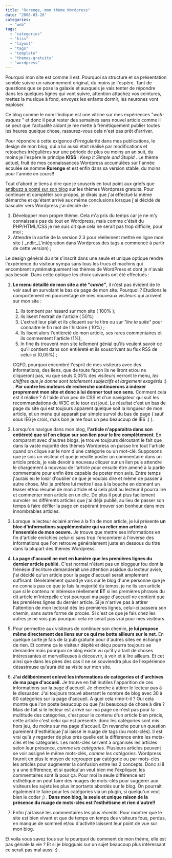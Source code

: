 ```yaml
---
title: "Rurenge, mon thème Wordpress"
date: "2008-03-26"
categories: 
  - "web"
tags: 
  - "categories"
  - "kiss"
  - "layout"
  - "tags"
  - "template"
  - "themes-gratuits"
  - "wordpress"
---
```


Pourquoi mon site est comme il est. Pourquoi sa structure et sa présentation semble suivre un raisonnement original, du moins je l'espère. Tant de questions que se pose la galaxie et auxquels je vais tenter de répondre dans les quelques lignes qui vont suivre, attention attachez vos ceintures, mettez la musique à fond, envoyez les enfants dormir, les neurones vont exploser.

Ce blog comme le nom l'indique est une vitrine sur mes expériences "_web-esques_ " et donc il peut rester des semaines sans nouvel article comme il se peut que l'actualité aidant je me mette à frénétiquement publier toutes les heures quelque chose, rassurez-vous cela n'est pas prêt d'arriver.

Pour répondre à cette exigence d'irrégularité dans mes publications, le design de mon blog, qui a lui aussi était réalisé par modifications et retouches irrégulières sur une période de plus ou moins un an suit, du moins je l'espère le principe **KISS** : _Keep It Simple and Stupid_ . Le thème actuel, fruit de mes connaissances Wordpress accumulées sur l'année écoulée se nomme **Rurenge** et est enfin dans sa version stable, du moins pour l'année en cours!!

Tout d'abord je tiens à dire que je souscris en tout point aux griefs que [antibuzz a posté sur son blog](http://antibuzz.cc/2008/03/24/changement-de-theme/ "Changement de thèmes Wordpress") sur les thèmes Wordpress gratuits. Pour continuer et compléter son propos, je dirais que j'ai effectué la même démarche et qu'étant arrivé aux même conclusions lorsque j'ai décidé de basculer vers Wordpress j'ai décidé de :

1. Développer mon propre thème. Cela m'a pris du temps car je ne m'y connaissais pas du tout en Wordpress, mais comme c'était du PHP/HTML/CSS je me suis dit que cela ne serait pas trop difficile, pour moi ;
2. Attendre la sortie de la version 2.3 pour réellement mettre en ligne mon site ( _ndlr:_L'intégration dans Wordpress des tags a commencé à partir de cette version) ;

Le design général du site s'inscrit dans une seule et unique optique rendre l'expérience du visiteur sympa sans tous les trucs et machins qui encombrent systématiquement les thèmes de WordPress et dont je n'avais pas besoin. Dans cette optique les choix suivants ont été effectués :

1. **Le menu détaillé de mon site a été "_caché_"**, il n'est pas évident de le voir sauf en survolant le bas de page de mon site. Pourquoi ? Etudions le comportement en pourcentage de mes nouveaux visiteurs qui arrivent sur mon site :
    
    1. Ils tombent par hasard sur mon site ( 100% );
    2. Ils lisent l'extrait de l'article ( 50%)
    3. L'extrait leur plait et ils cliquent sur le titre ou sur _"lire la suite"_ pour connaitre le fin mot de l'histoire ( 10%) ;
    4. Ils lisent alors l'entièreté de mon article, ses rares commentaires et ils commentent l'article (1%);
    5. In fine ils trouvent mon site tellement génial qu'ils veulent savoir ce qu'il contient dans son entièreté et ils souscrivent au flux RSS de celui-ci (0,05%) ;
    
    CQFD, pourquoi encombré l'esprit de mes visiteurs avec des informations, des liens, que de toute façon ils ne liront et/ou ne cliqueront pas, vu que seuls 0,05% des visiteurs verront le menu, _les chiffres que je donne sont totalement subjectifs et largement exagérés_ :) . **Par contre les moteurs de recherche continuerons à indexer proprement mon site et donc à lui donner tout son sens.** Comment cela est il réalisé ? A l'aide d'un peu de CSS et d'un navigateur qui suit les recommandations du W3C et le tour est joué. Le résultat c'est un bas de page du site qui est toujours apparent quelque soit la longueur de mon article, et un menu qui apparait par simple survol du bas de page ( sauf sous IE6 je crois, mais bon je me fous un peu beaucoup de IE6 :) ).
2. Lorsqu'on navigue dans mon blog, **l'article n'apparaitra dans son entièreté que si l'on clique sur son lien pour le lire complètement**. En comparant avec d'autres blogs, je trouve toujours déroutant le fait que dans la vaste majorité des thèmes Wordpress on puisse lire tout l'article quand on clique sur le nom d'une catégorie ou un mot-clé. Supposons que je sois un visiteur et que je veuille poster un commentaire dans un article précis, je vais devoir à nouveau cliquer sur un lien puis attendre le chargement à nouveau de l'article pour ensuite être amené à la partie commentaire pour enfin être capable de poster mon avis. Entre temps j'aurais eu le loisir d'oublier ce que je voulais dire et même de passer à autre chose. Moi je préfère lui mettre l'eau à la bouche en donnant un teaser et/ou résumé de mon article et si cela plait au lecteur il pourra lire et commenter mon article en un clic. De plus il peut plus facilement survoler les différents articles que j'ai déjà publié, au lieu de passer son temps à faire défiler la page en espérant trouver son bonheur dans mes innombrables articles.
3. Lorsque le lecteur éclairé arrive à la fin de mon article, je lui présente **un bloc d'informations supplémentaire qui va relier mon article à l'ensemble de mon oeuvre.** Je trouve que mettre ses informations en fin d'article enrichies celui-ci sans trop l'encombrer à l'inverse des informations que l'on retrouve généralement juste en dessous du titre dans la plupart des thèmes Wordpress.
4. **La page d'accueil ne met en lumière que les premières lignes du dernier article publié.** C'est normal n'étant pas un bloggeur fou dont la frénésie d'écriture demanderait une attention assidue du lecteur avisé, j'ai décidé qu'un article pour la page d'accueil serait amplement suffisant. Généralement quand je vais sur le blog d'une personne que je ne connais pas ce que je fais la majorité du temps, je ne lis son article que si le contenu m'intéresse réellement **ET** si les premières phrases du dit article m'interpelle c'est pourquoi ma page d'accueil ne contient que les premières lignes du dernier article. Si je n'arrive pas à attirer l'attention de mon lectorat dès les premières lignes, celui-ci passera son chemin, sans autre forme de procès. Si c'est ce que je fais chez les autres je ne vois pas pourquoi cela ne serait pas vrai pour mes visiteurs.
5. Pour permettre aux visiteurs de continuer son chemin, **je lui propose même directement des liens sur ce qui me botte ailleurs sur le net**. En quelque sorte je fais de la pub gratuite pour d'autres sites en échange de rien. Et comme ça le visiteur dépité et déçu pourra toujours se demander mais pourquoi ce blog existe vu qu'il y a tant de choses intéressantes et merveilleuses à découvrir, à voir et à lire ailleurs. Et cet ainsi que dans les pires des cas il ne se souviendra plus de l'expérience désastreuse qu'aura été sa visite sur mon site.
6. **J'ai délibérément enlevé les informations de catégories et d'archives de ma page d'accueil.** Je trouve en fait inutiles l'apparition de ces informations sur la page d'accueil. Je cherche à attirer le lecteur pas à le dissuader. J'ai toujours trouvé aberrant le nombre de blog avec 30 à 80 catégories sur la page d'accueil. A quoi cela rime-t-il ? Oui cela montre que l'on poste beaucoup ou que j'ai beaucoup de chose à dire ? Mais de fait si le lecteur est arrivé sur ma page ce n'est pas pour la multitude des catégories, c'est pour le contenu d'un article bien précis, cette article c'est celui qui est présenté. donc les catégories sont mis hors jeu, du moins sur ma page d'accueil. En revanche pour un question purement d'esthétique j'ai laissé le nuage de tags (ou mots-clés). Il est vrai qu'à y regarder de plus près quelle est la différence entre les mots-clés et les catégories. Les mots-clés servent à organisés les articles selon leur présence, _comme les catégories._ Plusieurs articles peuvent se voir assigné le même mots-clés, _comme les catégories_. Wordpress fournit en plus le moyen de regrouper par catégorie ou par mots-clés les articles pour augmenter la confusion entre les 2 concepts. Donc si il y a une différence, et si quelqu'un veut bien me l'expliquer, les commentaires sont là pour ça. Pour moi la seule différence est esthétique on peut faire des nuages de mots-clés pour suggérer aux visiteurs les sujets les plus importants abordés sur le blog. On pourrait également le faire pour les catégories via un plugin, si quelqu'un veut bien le coder ;) . **Dans mon blog, la seule et unique raison de la présence du nuage de mots-clés est l'esthétisme et rien d'autre!!**
7. Enfin j'ai laissé les commentaires les plus récents. Pour montrer que le site est bien vivant et que de temps en temps des visiteurs fous, perdus, en manque de sommeil et/ou d'activité laissent leur point de vue sur mon blog.

Et voila vous savez tous sur le pourquoi du comment de mon thème, elle est pas géniale la vie ? Et si je blogguais sur un sujet beaucoup plus intéressant ce serait pas mal aussi :) .
